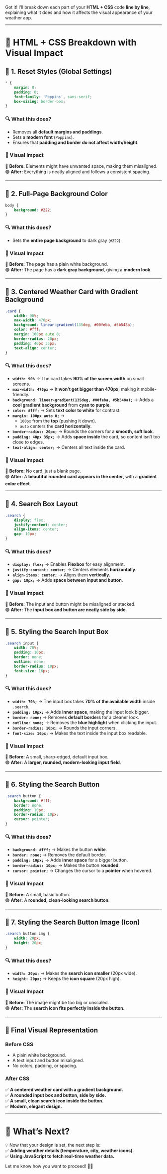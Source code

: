 Got it! I'll break down each part of your **HTML + CSS** code **line by line**, explaining what it does and how it affects the visual appearance of your weather app.  

---

# **📜 HTML + CSS Breakdown with Visual Impact**  

## **🔹 1. Reset Styles (Global Settings)**
```css
* {
    margin: 0;
    padding: 0;
    font-family: 'Poppins', sans-serif;
    box-sizing: border-box;
}
```
### **🔍 What this does?**
- Removes all **default margins and paddings**.
- Sets a **modern font** (`Poppins`).
- Ensures that **padding and border do not affect width/height**.

### **🎨 Visual Impact**
🔵 **Before:** Elements might have unwanted space, making them misaligned.  
🟣 **After:** Everything is neatly aligned and follows a consistent spacing.

---

## **🔹 2. Full-Page Background Color**
```css
body {
    background: #222;
}
```
### **🔍 What this does?**
- Sets the **entire page background** to dark gray (`#222`).

### **🎨 Visual Impact**
🔵 **Before:** The page has a plain white background.  
🟣 **After:** The page has a **dark gray background**, giving a **modern look**.

---

## **🔹 3. Centered Weather Card with Gradient Background**
```css
.card {
    width: 90%;
    max-width: 470px;
    background: linear-gradient(135deg, #00feba, #5b548a);
    color: #fff;
    margin: 100px auto 0;
    border-radius: 20px;
    padding: 40px 35px;
    text-align: center;
}
```
### **🔍 What this does?**
- **`width: 90%`** → The card takes **90% of the screen width** on small screens.  
- **`max-width: 470px`** → It **won’t get bigger than 470px**, making it mobile-friendly.  
- **`background: linear-gradient(135deg, #00feba, #5b548a);`** → Adds a **cool gradient background** from **cyan to purple**.  
- **`color: #fff;`** → Sets **text color to white** for contrast.  
- **`margin: 100px auto 0;`** →  
  - `100px` from the **top** (pushing it down).  
  - `auto` centers the **card horizontally**.  
- **`border-radius: 20px;`** → Rounds the corners for a **smooth, soft look**.  
- **`padding: 40px 35px;`** → Adds **space inside** the card, so content isn’t too close to edges.  
- **`text-align: center;`** → Centers all text inside the card.  

### **🎨 Visual Impact**
🔵 **Before:** No card, just a blank page.  
🟣 **After:** A **beautiful rounded card appears in the center**, with a **gradient color effect**.

---

## **🔹 4. Search Box Layout**
```css
.search {
    display: flex;
    justify-content: center;
    align-items: center;
    gap: 10px;
}
```
### **🔍 What this does?**
- **`display: flex;`** → Enables **Flexbox** for easy alignment.  
- **`justify-content: center;`** → Centers elements **horizontally**.  
- **`align-items: center;`** → Aligns them **vertically**.  
- **`gap: 10px;`** → Adds **space between input and button**.  

### **🎨 Visual Impact**
🔵 **Before:** The input and button might be misaligned or stacked.  
🟣 **After:** The **input box and button are neatly side by side**.

---

## **🔹 5. Styling the Search Input Box**
```css
.search input {
    width: 70%;
    padding: 10px;
    border: none;
    outline: none;
    border-radius: 10px;
    font-size: 16px;
}
```
### **🔍 What this does?**
- **`width: 70%;`** → The input box takes **70% of the available width** inside `.search`.  
- **`padding: 10px;`** → Adds **inner space**, making the input look bigger.  
- **`border: none;`** → Removes **default borders** for a cleaner look.  
- **`outline: none;`** → Removes the **blue highlight** when clicking the input.  
- **`border-radius: 10px;`** → Rounds the input corners.  
- **`font-size: 16px;`** → Makes the text inside the input box readable.  

### **🎨 Visual Impact**
🔵 **Before:** A small, sharp-edged, default input box.  
🟣 **After:** A **larger, rounded, modern-looking input field**.

---

## **🔹 6. Styling the Search Button**
```css
.search button {
    background: #fff;
    border: none;
    padding: 10px;
    border-radius: 10px;
    cursor: pointer;
}
```
### **🔍 What this does?**
- **`background: #fff;`** → Makes the button **white**.  
- **`border: none;`** → Removes the default border.  
- **`padding: 10px;`** → Adds **inner space** for a bigger button.  
- **`border-radius: 10px;`** → Makes the button **rounded**.  
- **`cursor: pointer;`** → Changes the cursor to a **pointer** when hovered.  

### **🎨 Visual Impact**
🔵 **Before:** A small, basic button.  
🟣 **After:** A **rounded, clean-looking search button**.

---

## **🔹 7. Styling the Search Button Image (Icon)**
```css
.search button img {
    width: 20px;
    height: 20px;
}
```
### **🔍 What this does?**
- **`width: 20px;`** → Makes the **search icon smaller** (20px wide).  
- **`height: 20px;`** → Keeps the **icon square** (20px high).  

### **🎨 Visual Impact**
🔵 **Before:** The image might be too big or unscaled.  
🟣 **After:** The **search icon fits perfectly inside the button**.

---

## **📌 Final Visual Representation**
### **Before CSS**
- A plain white background.
- A text input and button misaligned.
- No colors, padding, or spacing.

### **After CSS**
✅ **A centered weather card with a gradient background.**  
✅ **A rounded input box and button, side by side.**  
✅ **A small, clean search icon inside the button.**  
✅ **Modern, elegant design.**  

---

# **🔹 What’s Next?**
💡 Now that your design is set, the next step is:  
✅ **Adding weather details (temperature, city, weather icons).**  
✅ **Using JavaScript to fetch real-time weather data.**  

Let me know how you want to proceed! 🚀😊